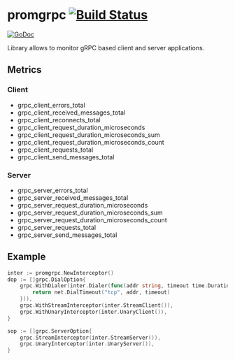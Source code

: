 # promgrpc [![Build Status](https://travis-ci.org/piotrkowalczuk/promgrpc.svg?branch=master)](https://travis-ci.org/piotrkowalczuk/promgrpc)

[![GoDoc](https://godoc.org/github.com/piotrkowalczuk/promgrpc?status.svg)](http://godoc.org/github.com/piotrkowalczuk/promgrpc)

Library allows to monitor gRPC based client and server applications.

## Metrics

### Client

* grpc_client_errors_total
* grpc_client_received_messages_total
* grpc_client_reconnects_total
* grpc_client_request_duration_microseconds
* grpc_client_request_duration_microseconds_sum
* grpc_client_request_duration_microseconds_count
* grpc_client_requests_total
* grpc_client_send_messages_total

### Server

* grpc_server_errors_total
* grpc_server_received_messages_total
* grpc_server_request_duration_microseconds
* grpc_server_request_duration_microseconds_sum
* grpc_server_request_duration_microseconds_count
* grpc_server_requests_total
* grpc_server_send_messages_total

## Example

```go
inter := promgrpc.NewInterceptor()
dop := []grpc.DialOption{
	grpc.WithDialer(inter.Dialer(func(addr string, timeout time.Duration) (net.Conn, error) {
		return net.DialTimeout("tcp", addr, timeout)
	})),
	grpc.WithStreamInterceptor(inter.StreamClient()),
	grpc.WithUnaryInterceptor(inter.UnaryClient()),
}

sop := []grpc.ServerOption{
	grpc.StreamInterceptor(inter.StreamServer()),
	grpc.UnaryInterceptor(inter.UnaryServer()),
}
```